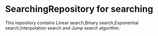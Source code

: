 # SearchingRepository for searching
This repository contains Linear search,Binary search,Exponential search,Interpolation search and Jump search algorithm.
